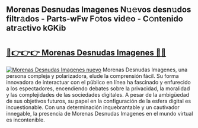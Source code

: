 ## Morenas Desnudas Imagenes N𝚞𝚎vos desn𝚞dos filtr𝚊dos - Parts-wFw F𝚘tos vid𝚎o - C𝚘ntenido atr𝚊ctivo kGKib

# <h2><a href="http://mbb2vh.tromn.icu/?c=Morenas+Desnudas+Imagenes">🔗👉👉👉 Morenas Desnudas Imagenes 🔗🔗</a></h2>

[![Morenas Desnudas Imagenes nuevo](https://i.imgur.com/pEAQMta.gif)](http://mbb2vh.tromn.icu/?c=Morenas+Desnudas+Imagenes)
Morenas Desnudas Imagenes, una persona compleja y polarizadora, elude la comprensión fácil. Su forma innovadora de interactuar con el público en línea ha fascinado y enfurecido a los espectadores, encendiendo debates sobre la privacidad, la moralidad y las complejidades de las sociedades digitales. A pesar de la ambigüedad de sus objetivos futuros, su papel en la configuración de la esfera digital es incuestionable. Con una determinación inquebrantable y un cautivador innegable, la presencia de Morenas Desnudas Imagenes en el mundo virtual es incontenible.
